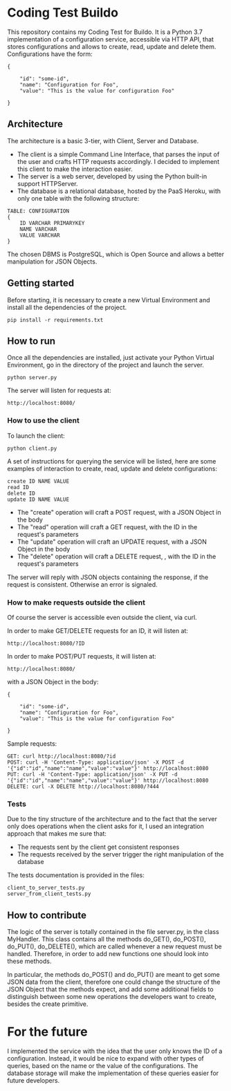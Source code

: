 # Coding Test Buildo
This repository contains my Coding Test for Buildo. It is a Python 3.7 implementation of a configuration service, accessible via
HTTP API, that stores configurations and allows to create, read, update and delete them.
Configurations have the form:

```
{

    "id": "some-id",
    "name": "Configuration for Foo",
    "value": "This is the value for configuration Foo"
    
}
```

## Architecture
The architecture is a basic 3-tier, with Client, Server and Database.

* The client is a simple Command Line Interface, that parses the input of the user and crafts HTTP requests accordingly.
  I decided to implement this client to make the interaction easier.
* The server is a web server, developed by using the Python built-in support HTTPServer. 
* The database is a relational database, hosted by the PaaS Heroku, with only one table with the following structure:

```
TABLE: CONFIGURATION
{
    ID VARCHAR PRIMARYKEY
    NAME VARCHAR
    VALUE VARCHAR
}
```

The chosen DBMS is PostgreSQL, which is Open Source and allows a better manipulation for JSON Objects.

## Getting started
Before starting, it is necessary to create a new Virtual Environment and install all the dependencies of the project.

```
pip install -r requirements.txt
```

## How to run

Once all the dependencies are installed, just activate your Python Virtual Environment, go in the directory of the project
and launch the server.

```
python server.py
```

The server will listen for requests at:

```
http://localhost:8080/
```

### How to use the client

To launch the client:

```
python client.py
```

A set of instructions for querying the service will be listed, here are some examples of interaction to create,
read, update and delete configurations:

```
create ID NAME VALUE
read ID
delete ID
update ID NAME VALUE
```

* The "create" operation will craft a POST request, with a JSON Object in the body
* The "read" operation will craft a GET request, with the ID in the request's parameters
* The "update" operation will craft an UPDATE request, with a JSON Object in the body
* The "delete" operation will craft a DELETE request, , with the ID in the request's parameters

The server will reply with JSON objects containing the response, if the request is consistent.
Otherwise an error is signaled.

### How to make requests outside the client

Of course the server is accessible even outside the client, via curl.

In order to make GET/DELETE requests for an ID, it will listen at:

```
http://localhost:8080/?ID
```

In order to make POST/PUT requests, it will listen at:

```
http://localhost:8080/
```

with a JSON Object in the body:

```
{

    "id": "some-id",
    "name": "Configuration for Foo",
    "value": "This is the value for configuration Foo"
    
}
```

Sample requests:

```
GET: curl http://localhost:8080/?id
POST: curl -H 'Content-Type: application/json' -X POST -d '{"id":"id","name":"name","value":"value"}' http://localhost:8080  
PUT: curl -H 'Content-Type: application/json' -X PUT -d '{"id":"id","name":"name","value":"value"}' http://localhost:8080  
DELETE: curl -X DELETE http://localhost:8080/?444
```

### Tests

Due to the tiny structure of the architecture and to the fact that the server only does operations when the
client asks for it, I used an integration approach that makes me sure that:

* The requests sent by the client get consistent responses
* The requests received by the server trigger the right manipulation of the database

The tests documentation is provided in the files:

```
client_to_server_tests.py
server_from_client_tests.py
```

## How to contribute
The logic of the server is totally contained in the file server.py, in the class MyHandler.
This class contains all the methods do_GET(), do_POST(), do_PUT(), do_DELETE(), which are called whenever a new request must be handled.
Therefore, in order to add new functions one should look into these methods.

In particular, the methods do_POST() and do_PUT() are meant to get some JSON data from the client, therefore one could change the structure of the JSON Object that the methods expect, and add some additional fields to distinguish between some new operations the developers want to create, besides the create primitive.

# For the future

I implemented the service with the idea that the user only knows the ID of a configuration.
Instead, it would be nice to expand with other types of queries, based on the name or the value of the configurations.
The database storage will make the implementation of these queries easier for future developers.
